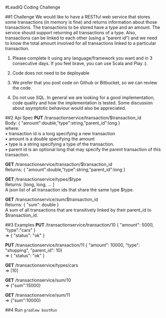 #LeadIQ Coding Challenge

##1 Challenge
We would like to have a RESTful web service that stores some transactions
(in memory is fine) and returns information about those transactions. The
transactions to be stored have a type and an amount. The service should support
returning all transactions of a type. Also, transactions can be linked to each
other (using a ”parent id”) and we need to know the total amount involved for
all transactions linked to a particular transaction.

1. Please complete it using any language/framework you want and in 3 consecutive days. If you feel brave, you can use Scala and Play :).

2. Code does not need to be deployable
3. We prefer that you post code on Github or Bitbucket, so we can review
the code.
4. Do not use SQL.
In general we are looking for a good implementation, code quality and how the
implementation is tested. Some discussion about asymptotic behaviour would
also be appreciated.

##2 Api Spec
**PUT** /transactionservice/transaction/$transaction_id  
Body:
{ "amount":double,"type":string,"parent_id":long }  
where:  
• transaction id is a long specifying a new transaction  
• amount is a double specifying the amount  
• type is a string specifying a type of the transaction.  
• parent id is an optional long that may specify the parent transaction of
this transaction.  

**GET** /transactionservice/transaction/$transaction_id  
Returns: { "amount":double,"type":string,"parent_id":long }

**GET** /transactionservice/types/$type  
Returns: [long, long, ... ]  
A json list of all transaction ids that share the same type $type.

**GET** /transactionservice/sum/$transaction_id  
Returns: { "sum": double }  
A sum of all transactions that are transitively linked by their parent_id to
$transaction_id.

##3 Examples
**PUT** /transactionservice/transaction/10 { "amount": 5000, "type":"cars" }  
=> { "status": "ok" }

**PUT** /transactionservice/transaction/11
{ "amount": 10000, "type": "shopping", "parent_id": 10}  
=> { "status": "ok" }

**GET** /transactionservice/types/cars  
=> [10]

**GET** /transactionservice/sum/10  
=> {"sum":15000}

**GET** /transactionservice/sum/11  
=> {"sum":10000}

##4 Run
`gradlew bootRun`